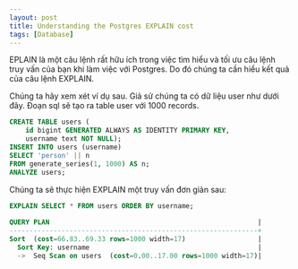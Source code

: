 ```yaml
---
layout: post
title: Understanding the Postgres EXPLAIN cost
tags: [Database]
---
```


EPLAIN là một câu lệnh rất hữu ích trong việc tìm hiểu và tối ưu câu lệnh truy vấn của bạn khi làm việc với Postgres.
Do đó chúng ta cần hiểu kết quả của câu lệnh EXPLAIN.

Chúng ta hãy xem xét ví dụ sau. Giả sử chúng ta có dữ liệu user như dưới đây. Đoạn sql sẽ tạo ra table user với 1000 records.

```sql
CREATE TABLE users (
    id bigint GENERATED ALWAYS AS IDENTITY PRIMARY KEY,
    username text NOT NULL);
INSERT INTO users (username)
SELECT 'person' || n
FROM generate_series(1, 1000) AS n;
ANALYZE users;
```
Chúng ta sẽ thực hiện EXPLAIN một truy vấn đơn giản sau: 
```sql
EXPLAIN SELECT * FROM users ORDER BY username;
 
QUERY PLAN                                                    |
--------------------------------------------------------------+
Sort  (cost=66.83..69.33 rows=1000 width=17)                  |
  Sort Key: username                                          |
  ->  Seq Scan on users  (cost=0.00..17.00 rows=1000 width=17)|
```


